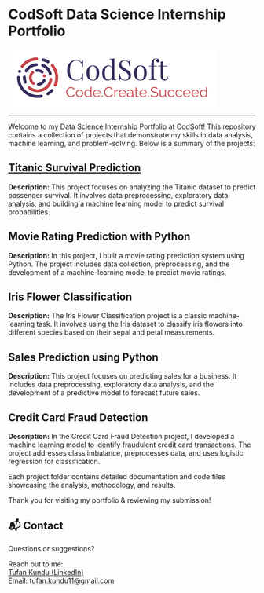 # CodSoft Data Science Internship Portfolio
<img src = "https://github.com/kindo-tk/images/blob/main/download.png">
<hr>
Welcome to my Data Science Internship Portfolio at CodSoft! This repository contains a collection of projects that demonstrate my skills in data analysis, machine learning, and problem-solving. Below is a summary of the projects:

## <a href="https://github.com/kindo-tk/CODSOFT/tree/main/Titanic_Survival_Prediction">Titanic Survival Prediction </a>

**Description:** This project focuses on analyzing the Titanic dataset to predict passenger survival. It involves data preprocessing, exploratory data analysis, and building a machine learning model to predict survival probabilities.

## Movie Rating Prediction with Python

**Description:** In this project, I built a movie rating prediction system using Python. The project includes data collection, preprocessing, and the development of a machine-learning model to predict movie ratings.

## Iris Flower Classification

**Description:** The Iris Flower Classification project is a classic machine-learning task. It involves using the Iris dataset to classify iris flowers into different species based on their sepal and petal measurements.

## Sales Prediction using Python

**Description:** This project focuses on predicting sales for a business. It includes data preprocessing, exploratory data analysis, and the development of a predictive model to forecast future sales.

## Credit Card Fraud Detection

**Description:** In the Credit Card Fraud Detection project, I developed a machine learning model to identify fraudulent credit card transactions. The project addresses class imbalance, preprocesses data, and uses logistic regression for classification.

Each project folder contains detailed documentation and code files showcasing the analysis, methodology, and results.

Thank you for visiting my portfolio & reviewing my submission!
## 📬 Contact

Questions or suggestions?

Reach out to me:
<br>
<a href="https://www.linkedin.com/in/tufan-kundu-577945221/">Tufan Kundu (LinkedIn)</a>
<br>
Email: tufan.kundu11@gmail.com

